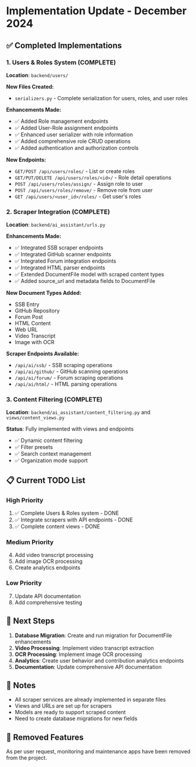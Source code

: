# Implementation Update - December 2024

## ✅ Completed Implementations

### 1. Users & Roles System (COMPLETE)
**Location**: `backend/users/`

**New Files Created:**
- `serializers.py` - Complete serialization for users, roles, and user roles

**Enhancements Made:**
- ✅ Added Role management endpoints
- ✅ Added User-Role assignment endpoints
- ✅ Enhanced user serializer with role information
- ✅ Added comprehensive role CRUD operations
- ✅ Added authentication and authorization controls

**New Endpoints:**
- `GET/POST /api/users/roles/` - List or create roles
- `GET/PUT/DELETE /api/users/roles/<id>/` - Role detail operations
- `POST /api/users/roles/assign/` - Assign role to user
- `POST /api/users/roles/remove/` - Remove role from user
- `GET /api/users/<user_id>/roles/` - Get user's roles

### 2. Scraper Integration (COMPLETE)
**Location**: `backend/ai_assistant/urls.py`

**Enhancements Made:**
- ✅ Integrated SSB scraper endpoints
- ✅ Integrated GitHub scanner endpoints
- ✅ Integrated Forum integration endpoints
- ✅ Integrated HTML parser endpoints
- ✅ Extended DocumentFile model with scraped content types
- ✅ Added source_url and metadata fields to DocumentFile

**New Document Types Added:**
- SSB Entry
- GitHub Repository
- Forum Post
- HTML Content
- Web URL
- Video Transcript
- Image with OCR

**Scraper Endpoints Available:**
- `/api/ai/ssb/` - SSB scraping operations
- `/api/ai/github/` - GitHub scanning operations
- `/api/ai/forum/` - Forum scraping operations
- `/api/ai/html/` - HTML parsing operations

### 3. Content Filtering (COMPLETE)
**Location**: `backend/ai_assistant/content_filtering.py` and `views/content_views.py`

**Status**: Fully implemented with views and endpoints
- ✅ Dynamic content filtering
- ✅ Filter presets
- ✅ Search context management
- ✅ Organization mode support

## 📋 Current TODO List

### High Priority
1. ✅ Complete Users & Roles system - DONE
2. ✅ Integrate scrapers with API endpoints - DONE
3. ✅ Complete content views - DONE

### Medium Priority
4. Add video transcript processing
5. Add image OCR processing
6. Create analytics endpoints

### Low Priority
7. Update API documentation
8. Add comprehensive testing

## 🚀 Next Steps

1. **Database Migration**: Create and run migration for DocumentFile enhancements
2. **Video Processing**: Implement video transcript extraction
3. **OCR Processing**: Implement image OCR processing
4. **Analytics**: Create user behavior and contribution analytics endpoints
5. **Documentation**: Update comprehensive API documentation

## 📝 Notes

- All scraper services are already implemented in separate files
- Views and URLs are set up for scrapers
- Models are ready to support scraped content
- Need to create database migrations for new fields

## 🔄 Removed Features

As per user request, monitoring and maintenance apps have been removed from the project.

